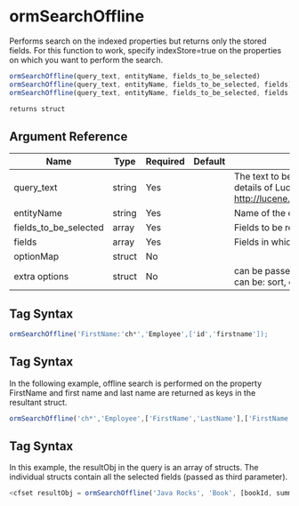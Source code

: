 # ormSearchOffline

Performs search on the indexed properties but returns only the stored fields. For this function to work, specify indexStore=true on the properties on which you want to perform the search.

```javascript
ormSearchOffline(query_text, entityName, fields_to_be_selected)
ormSearchOffline(query_text, entityName, fields_to_be_selected, fields)
ormSearchOffline(query_text, entityName, fields_to_be_selected, fields, optionMap);
```

```javascript
returns struct
```

## Argument Reference

| Name | Type | Required | Default | Description |
| --- | --- | --- | --- | --- |
| query_text | string | Yes |  | The text to be searched for or a complete Lucene query. For details of Lucene query, see http://lucene.apache.org/core/old_versioned_docs/versions/. |
| entityName | string | Yes |  | Name of the entity to be searched. |
| fields_to_be_selected | array | Yes |  | Fields to be returned as keys in the resultant struct. |
| fields | array | Yes |  | Fields in which search has to be performed. |
| optionMap | struct | No |  |  |
| extra options | struct | No |  | can be passed while executing Lucene query. The options can be: sort, offset, maxResults |

## Tag Syntax

```javascript
ormSearchOffline('FirstName:'ch*','Employee',['id','firstname']);
```

## Tag Syntax

In the following example, offline search is performed on the property FirstName and first name and last name are returned as keys in the resultant struct.

```javascript
ormSearchOffline('ch*','Employee',['FirstName','LastName'],['FirstName'],{sort='salary',maxresults=5,offset=2});
```

## Tag Syntax

In this example, the resultObj in the query is an array of structs. The individual structs contain all the selected fields (passed as third parameter).

```javascript
<cfset resultObj = ormSearchOffline('Java Rocks', 'Book', [bookId, summary, Author.name, title],[title, short_summary])>
```
